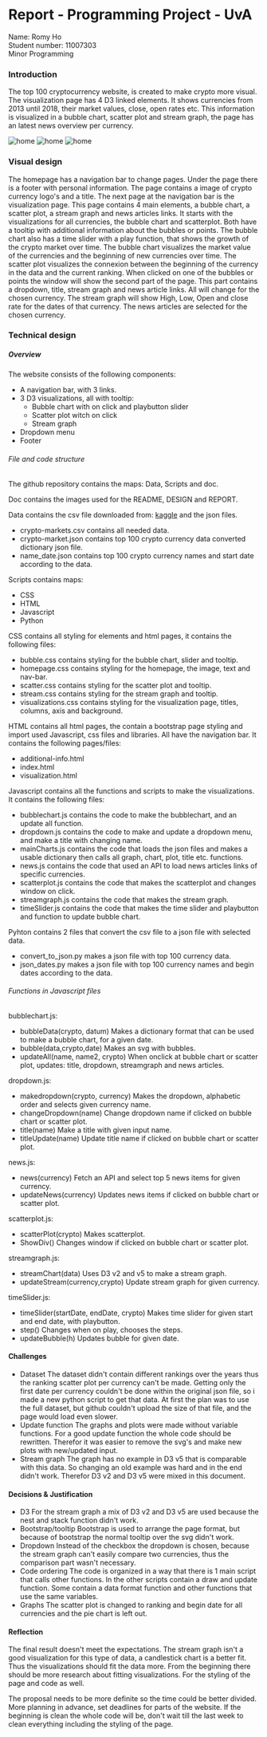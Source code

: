 # Report - Programming Project - UvA
Name: Romy Ho<br>
Student number: 11007303 <br>
Minor Programming


### Introduction
The top 100 cryptocurrency website, is created to make crypto more visual. The visualization page has 4 D3 linked elements. It shows currencies from 2013 until 2018, their market values, close, open rates etc. This information is visualized in a bubble chart, scatter plot and stream graph, the page has an latest news overview per currency.

![home](doc/report1.png)
![home](doc/report2.png)
![home](doc/report3.png)

### Visual design
The homepage has a navigation bar to change pages. Under the page there is a footer with personal information. The page contains a image of crypto currency logo's and a title. The next page at the navigation bar is the visualization page. This page contains 4 main elements, a bubble chart, a scatter plot, a stream graph and news articles links. It starts with the visualizations for all currencies, the bubble chart and scatterplot. Both have a tooltip with additional information about the bubbles or points. The bubble chart also has a time slider with a play function, that shows the growth of the crypto market over time. The bubble chart visualizes the market value of the currencies and the beginning of new currencies over time. The scatter plot visualizes the connexion between the beginning of the currency in the data and the current ranking. When clicked on one of the bubbles or points the window will show the second part of the page. This part contains a dropdown, title, stream graph and news article links. All will change for the chosen currency. The stream graph will show High, Low, Open and close rate for the dates of that currency. The news articles are selected for the chosen currency. 

### Technical design

##### Overview

The website consists of the following components:

+ A navigation bar, with 3 links.
+ 3 D3 visualizations, all with tooltip:
  + Bubble chart with on click and playbutton slider
  + Scatter plot witch on click
  + Stream graph
+ Dropdown menu
+ Footer


###### File and code structure

The github repository contains the maps: Data, Scripts and doc.

Doc contains the images used for the README, DESIGN and REPORT.

Data contains the csv file downloaded from: [kaggle](https://www.kaggle.com/jessevent/all-crypto-currencies/kernels) and the json files.
+ crypto-markets.csv
contains all needed data.
+ crypto-market.json
contains top 100 crypto currency data converted dictionary json file.
+ name_date.json
contains top 100 crypto currency names and start date according to the data.

Scripts contains maps:
- CSS
- HTML
- Javascript
- Python

CSS contains all styling for elements and html pages, it contains the following files:
+ bubble.css
contains styling for the bubble chart, slider and tooltip.
+ homepage.css
contains styling for the homepage, the image, text and nav-bar.
+ scatter.css
contains styling for the scatter plot and tooltip.
+ stream.css
contains styling for the stream graph and tooltip.
+ visualizations.css
contains styling for the visualization page, titles, columns, axis and background.

HTML contains all html pages, the contain a bootstrap page styling and import used Javascript, css files and libraries. All have the navigation bar. It contains the following pages/files:
+ additional-info.html
+ index.html
+ visualization.html

Javascript contains all the functions and scripts to make the visualizations. It contains the following files:
+ bubblechart.js
contains the code to make the bubblechart, and an update all function.
+ dropdown.js
contains the code to make and update a dropdown menu, and make a title with changing name.
+ mainCharts.js
contains the code that loads the json files and makes a usable dictionary then calls all graph, chart, plot, title etc. functions.
+ news.js
contains the code that used an API to load news articles links of specific currencies.
+ scatterplot.js
contains the code that makes the scatterplot and changes window on click.
+ streamgraph.js
contains the code that makes the stream graph.
+ timeSlider.js
contains the code that makes the time slider and playbutton and function to update bubble chart.

Pyhton contains 2 files that convert the csv file to a json file with selected data.
+ convert_to_json.py
makes a json file with top 100 currency data.
+ json_dates.py
makes a json file with top 100 currency names and begin dates according to the data.

###### Functions in Javascript files

bubblechart.js:
+ bubbleData(crypto, datum)
Makes a dictionary format that can be used to make a bubble chart, for a given date.
+ bubble(data,crypto,date)
Makes an svg with bubbles.
+ updateAll(name, name2, crypto)
When onclick at bubble chart or scatter plot, updates: title, dropdown, streamgraph and news articles.

dropdown.js:
- makedropdown(crypto, currency)
Makes the dropdown, alphabetic order and selects given currency name.
- changeDropdown(name)
Change dropdown name if clicked on bubble chart or scatter plot.
- title(name)
Make a title with given input name.
- titleUpdate(name)
Update title name if clicked on bubble chart or scatter plot.

news.js:
- news(currency)
Fetch an API and select top 5 news items for given currency.
- updateNews(currency)
Updates news items if clicked on bubble chart or scatter plot.

scatterplot.js:
- scatterPlot(crypto)
Makes scatterplot.
- ShowDiv()
Changes window if clicked on bubble chart or scatter plot.

streamgraph.js:
- streamChart(data)
Uses D3 v2 and v5 to make a stream graph.
- updateStream(currency,crypto)
Update stream graph for given currency.

timeSlider.js:
- timeSlider(startDate, endDate, crypto)
Makes time slider for given start and end date, with playbutton.
- step()
Changes when on play, chooses the steps.
- updateBubble(h)
Updates bubble for given date.


#### Challenges

- Dataset
The dataset didn't contain different rankings over the years thus the ranking scatter plot per currency can't be made. Getting only the first date per currency couldn't be done within the original json file, so i made a new python script to get that data. At first the plan was to use the full dataset, but github couldn't upload the size of that file, and the page would load even slower.
- Update function
The graphs and plots were made without variable functions. For a good update function the whole code should be rewritten. Therefor it was easier to remove the svg's and make new plots with new/updated input.
- Stream graph
The graph has no example in D3 v5 that is comparable with this data. So changing an old example was hard and in the end didn't work. Therefor D3 v2 and D3 v5 were mixed in this document.


#### Decisions & Justification
- D3
For the stream graph a mix of D3 v2 and D3 v5 are used because the nest and stack function didn't work.
- Bootstrap/tooltip
Bootstrap is used to arrange the page format, but because of bootstrap the normal tooltip over the svg didn't work.
- Dropdown
Instead of the checkbox the dropdown is chosen, because the stream graph can't easily compare two currencies, thus the comparison part wasn't necessary.
- Code ordering
The code is organized in a way that there is 1 main script that calls other functions. In the other scripts contain a draw and update function. Some contain a data format function and other functions that use the same variables.
- Graphs
The scatter plot is changed to ranking and begin date for all currencies and the pie chart is left out.

#### Reflection
The final result doesn't meet the expectations. The stream graph isn't a good visualization for this type of data, a candlestick chart is a better fit. Thus the visualizations should fit the data more. From the beginning there should be more research about fitting visualizations. For the styling of the page and code as well.

The proposal needs to be more definite so the time could be better divided. More planning in advance, set deadlines for parts of the website. If the beginning is clean the whole code will be, don't wait till the last week to clean everything including the styling of the page.
